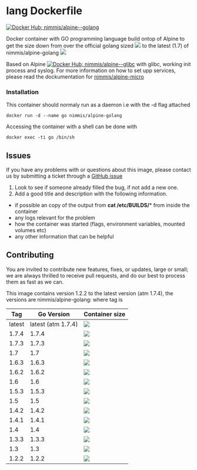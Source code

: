 
lang Dockerfile
===============
[![Docker Hub; nimmis/alpine--golang](https://img.shields.io/badge/dockerhub-nimmis%2Falpine--golang-green.svg)](https://registry.hub.docker.com/u/nimmis/alpine-golang)

Docker container with GO programming language build ontop of Alpine to get the size down from over the official 
golang sized [![](https://badge.imagelayers.io/golang:latest.svg)](https://imagelayers.io/?images=golang:latest) to the latest (1.7) of nimmis/alpine-golang [![](https://images.microbadger.com/badges/image/nimmis/alpine-golang.svg)](https://microbadger.com/images/nimmis/alpine-golang "Get your own image badge on microbadger.com")

Based on Alpine [![Docker Hub; nimmis/alpine--glibc](https://img.shields.io/badge/dockerhub-nimmis%2Falpine--glibc-green.svg)](https://registry.hub.docker.com/u/nimmis/alpine-micro) with
glibc,  working init process and syslog. For more information on how to set upp services, please read the dockumentation for [nimmis/alpine-micro](https://registry.hub.docker.com/u/nimmis/alpine-micro)

### Installation

This container should normaly run as a daemon i.e with the -d flag attached

	docker run -d --name go nimmis/alpine-golang

Accessing the container with a shell can be done with

	docker exec -ti go /bin/sh

## Issues

If you have any problems with or questions about this image, please contact us by submitting a ticket through a [GitHub issue](https://github.com/nimmis/docker-alpine-glibc/issues "GitHub issue")

1. Look to see if someone already filled the bug, if not add a new one.
2. Add a good title and description with the following information.
 - if possible an copy of the output from **cat /etc/BUILDS/*** from inside the container
 - any logs relevant for the problem
 - how the container was started (flags, environment variables, mounted volumes etc)
 - any other information that can be helpful

## Contributing

You are invited to contribute new features, fixes, or updates, large or small; we are always thrilled to receive pull requests, and do our best to process them as fast as we can.



This image contains version 1.2.2 to the latest version (atm 1.7.4), the versions are nimmis/alpine-golang:<tag> where tag is

| Tag    | Go Version | Container size |
| ------ | ---------- | -------------- |
| latest | latest (atm 1.7.4) | [![](https://images.microbadger.com/badges/image/nimmis/alpine-golang.svg)](https://microbadger.com/images/nimmis/alpine-golang "Get your own image badge on microbadger.com") |
| 1.7.4 | 1.7.4 | [![](https://images.microbadger.com/badges/image/nimmis/alpine-golang:1.7.4.svg)](https://microbadger.com/images/nimmis/alpine-golang:1.7.4 "Get your own image badge on microbadger.com") |
| 1.7.3 | 1.7.3 | [![](https://images.microbadger.com/badges/image/nimmis/alpine-golang:1.7.3.svg)](https://microbadger.com/images/nimmis/alpine-golang:1.7.3 "Get your own image badge on microbadger.com") |
| 1.7  | 1.7 | [![](https://images.microbadger.com/badges/image/nimmis/alpine-golang:1.7.svg)](https://microbadger.com/images/nimmis/alpine-golang:1.7 "Get your own image badge on microbadger.com") |
| 1.6.3  | 1.6.3 | [![](https://images.microbadger.com/badges/image/nimmis/alpine-golang:1.6.3.svg)](https://microbadger.com/images/nimmis/alpine-golang:1.6.3 "Get your own image badge on microbadger.com") |
| 1.6.2  | 1.6.2 | [![](https://images.microbadger.com/badges/image/nimmis/alpine-golang:1.6.2.svg)](https://microbadger.com/images/nimmis/alpine-golang:1.6.2 "Get your own image badge on microbadger.com") |
| 1.6    | 1.6 | [![](https://images.microbadger.com/badges/image/nimmis/alpine-golang:1.6.svg)](https://microbadger.com/images/nimmis/alpine-golang:1.6 "Get your own image badge on microbadger.com") |
| 1.5.3  | 1.5.3 | [![](https://images.microbadger.com/badges/image/nimmis/alpine-golang:1.5.3.svg)](https://microbadger.com/images/nimmis/alpine-golang:1.5.3 "Get your own image badge on microbadger.com") |
| 1.5    | 1.5 | [![](https://images.microbadger.com/badges/image/nimmis/alpine-golang:1.5.svg)](https://microbadger.com/images/nimmis/alpine-golang:1.5 "Get your own image badge on microbadger.com") |
| 1.4.2  | 1.4.2 | [![](https://images.microbadger.com/badges/image/nimmis/alpine-golang:1.4.2.svg)](https://microbadger.com/images/nimmis/alpine-golang:1.4.2 "Get your own image badge on microbadger.com") |
| 1.4.1  | 1.4.1 | [![](https://images.microbadger.com/badges/image/nimmis/alpine-golang:1.4.1.svg)](https://microbadger.com/images/nimmis/alpine-golang:1.4.1 "Get your own image badge on microbadger.com") |
| 1.4    | 1.4 | [![](https://images.microbadger.com/badges/image/nimmis/alpine-golang:1.4.svg)](https://microbadger.com/images/nimmis/alpine-golang:1.4 "Get your own image badge on microbadger.com") |
| 1.3.3  | 1.3.3 | [![](https://images.microbadger.com/badges/image/nimmis/alpine-golang:1.3.3.svg)](https://microbadger.com/images/nimmis/alpine-golang:1.3.3 "Get your own image badge on microbadger.com") |
| 1.3    | 1.3 | [![](https://images.microbadger.com/badges/image/nimmis/alpine-golang:1.3.svg)](https://microbadger.com/images/nimmis/alpine-golang:1.3 "Get your own image badge on microbadger.com") |
| 1.2.2  | 1.2.2 | [![](https://images.microbadger.com/badges/image/nimmis/alpine-golang:1.2.2.svg)](https://microbadger.com/images/nimmis/alpine-golang:1.2.2 "Get your own image badge on microbadger.com") |


